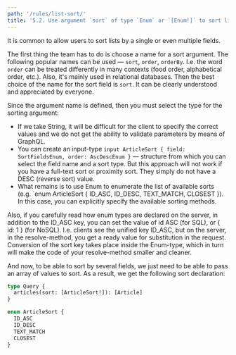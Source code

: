 ```yaml
---
path: '/rules/list-sort/'
title: '5.2. Use argument `sort` of type `Enum` or `[Enum!]` to sort lists.'
---
```


It is common to allow users to sort lists by a single or even multiple fields.

The first thing the team has to do is choose a name for a sort argument. The following popular names can be used — `sort`, `order`, `orderBy`. I.e. the word `order` can be treated differently in many contexts (food order, alphabetical order, etc.). Also, it's mainly used in relational databases. Then the best choice of the name for the sort field is `sort`. It can be clearly understood and appreciated by everyone.

Since the argument name is defined, then you must select the type for the sorting argument:

- If we take String, it will be difficult for the client to specify the correct values and we do not get the ability to validate parameters by means of GraphQL.
- You can create an input-type `input ArticleSort { field: SortFieldsEnum, order: AscDescEnum }` — structure from which you can select the field name and a sort type. But this approach will not work if you have a full-text sort or proximity sort. They simply do not have a DESC (reverse sort) value.
- What remains is to use Enum to enumerate the list of available sorts (e.g. `enum ArticleSort { ID_ASC, ID_DESC, TEXT_MATCH, CLOSEST }). In this case, you can explicitly specify the available sorting methods.

Also, if you carefully read how enum types are declared on the server, in addition to the ID_ASC key, you can set the value of id ASC (for SQL), or { id: 1 } (for NoSQL). I.e. clients see the unified key ID_ASC, but on the server, in the resolve-method, you get a ready value for substitution in the request. Conversion of the sort key takes place inside the Enum-type, which in turn will make the code of your resolve-method smaller and cleaner.

And now, to be able to sort by several fields, we just need to be able to pass an array of values to sort. As a result, we get the following sort declaration:

```graphql
type Query {
  articles(sort: [ArticleSort!]): [Article]
}

enum ArticleSort {
  ID_ASC
  ID_DESC
  TEXT_MATCH
  CLOSEST
}
```
